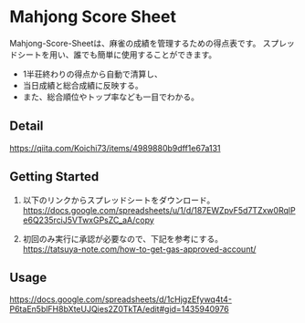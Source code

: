 # Mahjong Score Sheet
Mahjong-Score-Sheetは、麻雀の成績を管理するための得点表です。
スプレッドシートを用い、誰でも簡単に使用することができます。

- 1半荘終わりの得点から自動で清算し、
- 当日成績と総合成績に反映する。
- また、総合順位やトップ率なども一目でわかる。

## Detail
https://qiita.com/Koichi73/items/4989880b9dff1e67a131

## Getting Started
1. 以下のリンクからスプレッドシートをダウンロード。<br>
https://docs.google.com/spreadsheets/u/1/d/187EWZpvF5d7TZxw0RqlPe6Q235rciJ5VTwxGPsZC_aA/copy

2. 初回のみ実行に承認が必要なので、下記を参考にする。<br>
https://tatsuya-note.com/how-to-get-gas-approved-account/

## Usage
https://docs.google.com/spreadsheets/d/1cHjgzEfywq4t4-P6taEn5blFH8bXteUJQies2Z0TkTA/edit#gid=1435940976